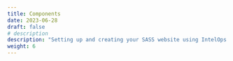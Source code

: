 ```yaml
---
title: Components
date: 2023-06-28
draft: false
# description
description: "Setting up and creating your SASS website using IntelOps templates"
weight: 6
---
```

